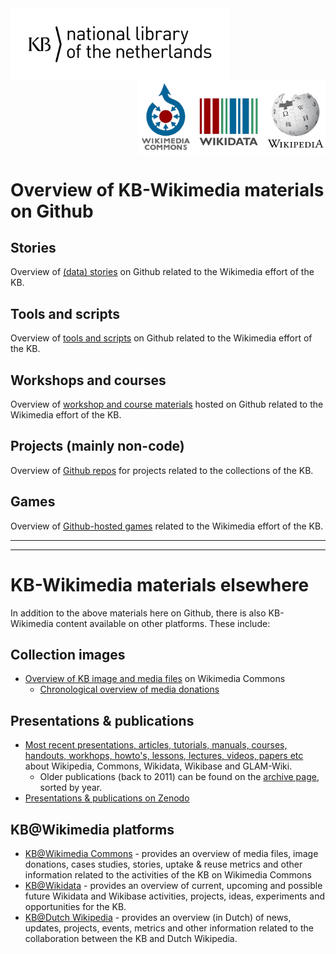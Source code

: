 <img src="media/KB_Nationale-Bibliotheek_Logo_RGB-Zwart-EN.png" width="350" hspace="0" align="left"/>
<img src="media/wikimedia-logos.png" align="right" width="300" hspace="0" align="left"/>
<br clear="all"/>

# Overview of KB-Wikimedia materials on Github

## Stories
Overview of [(data) stories](https://kbnlwikimedia.github.io/stories/index.html) on Github related to the Wikimedia effort of the KB.

## Tools and scripts
Overview of [tools and scripts](https://kbnlwikimedia.github.io/tools/index.html) on Github related to the Wikimedia effort of the KB.

## Workshops and courses
Overview of [workshop and course materials](https://kbnlwikimedia.github.io/workshops-courses/index.html) hosted on Github related to the Wikimedia effort of the KB.

## Projects (mainly non-code)
Overview of [Github repos](https://kbnlwikimedia.github.io/projects/index.html) for projects related to the collections of the KB. 

## Games
Overview of [Github-hosted games](https://kbnlwikimedia.github.io/games/index.html) related to the Wikimedia effort of the KB.

---------------

---------------

# KB-Wikimedia materials elsewhere
In addition to the above materials here on Github, there is also KB-Wikimedia content available on other platforms. These include:

## Collection images
- [Overview of KB image and media files](https://commons.wikimedia.org/wiki/Commons:Koninklijke_Bibliotheek/Media_overview) on Wikimedia Commons
  - [Chronological overview of media donations](https://commons.wikimedia.org/wiki/Commons:Koninklijke_Bibliotheek/Media_donations)

## Presentations & publications
- [Most recent presentations, articles, tutorials, manuals, courses, handouts, workhops, howto's, lessons, lectures, videos, papers etc](https://commons.wikimedia.org/wiki/Koninklijke_Bibliotheek/GLAM) about Wikipedia, Commons, Wikidata, Wikibase and GLAM-Wiki. 
  - Older publications (back to 2011) can be found on the [archive page](https://commons.wikimedia.org/wiki/Koninklijke_Bibliotheek/GLAM/Archive), sorted by year. 
- [Presentations & publications on Zenodo](https://zenodo.org/search?page=1&size=20&q=creators.orcid:%220000-0002-9058-9941%22&sort=-publication_date)

## KB@Wikimedia platforms
- [KB@Wikimedia Commons](https://commons.wikimedia.org/wiki/Commons:Koninklijke_Bibliotheek) - provides an overview of media files, image donations, cases studies, stories, uptake & reuse metrics and other information related to the activities of the KB on Wikimedia Commons
- [KB@Wikidata](https://www.wikidata.org/wiki/Wikidata:GLAM/Koninklijke_Bibliotheek_Nederland) - provides an overview of current, upcoming and possible future Wikidata and Wikibase activities, projects, ideas, experiments and opportunities for the KB. 
- [KB@Dutch Wikipedia](https://nl.wikipedia.org/wiki/Wikipedia:GLAM/Koninklijke_Bibliotheek_en_Nationaal_Archief) - provides an overview (in Dutch) of news, updates, projects, events, metrics and other information related to the collaboration between the KB and Dutch Wikipedia. 